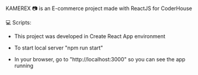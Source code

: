 KAMEREX 📷 is an E-commerce project made with ReactJS for CoderHouse

💻 Scripts:

- This project was developed in Create React App environment

- To start local server "npm run start"

- In your browser, go to "http://localhost:3000" so you can see the app running


